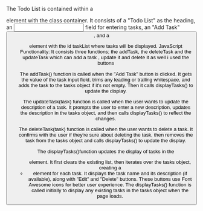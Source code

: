 The Todo List is contained within a <div> element with the class container.
It consists of a "Todo List" as the heading, an <input> field for entering tasks, an "Add Task" <button>, and a <ul> element with the id taskList where tasks will be displayed.
JavaScript Functionality:
It consists three functions;
the addTask, the deleteTask and the updateTask which can add a task , update it and delete it as well
i used the buttons 


The addTask() function is called when the "Add Task" button is clicked. It gets the value of the task input field, trims any leading or trailing 
whitespace, and adds the task to the tasks object if it's not empty. Then it calls displayTasks() to update the display.

The updateTask(task) function is called when the user wants to update the description of a task. It prompts the user to enter a new description,
updates the description in the tasks object, and then calls displayTasks() to reflect the changes.

The deleteTask(task) function is called when the user wants to delete a task. It confirms with the user if they're sure about deleting the task,
then removes the task from the tasks object and calls displayTasks() to update the display.

The displayTasks()function updates the display of tasks in the <ul> element. It first clears the existing list, then iterates over the tasks object, 
creating a <li> element for each task. It displays the task name and its description (if available), along with "Edit" and "Delete" buttons.
These buttons use Font Awesome icons for better user experience.
The displayTasks() function is called initially to display any existing tasks in the tasks object when the page loads.
